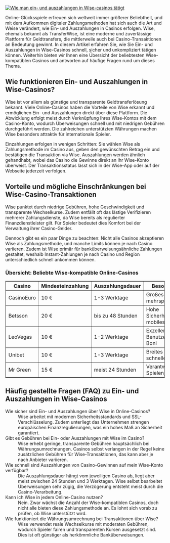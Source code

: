 [![Wie man ein- und auszahlungen in Wise-casinos tätigt](https://123-caf.pages.dev/gitsignup.png)](https://vrmoo.ru/Bt82HjjY)

<div>   <p>Online-Glücksspiele erfreuen sich weltweit immer größerer Beliebtheit, und mit dem Aufkommen digitaler Zahlungsmethoden hat sich auch die Art und Weise verändert, wie Ein- und Auszahlungen in Casinos erfolgen. Wise, ehemals bekannt als TransferWise, ist eine moderne und zuverlässige Plattform für Geldtransfers, die mittlerweile auch bei Casino-Transaktionen an Bedeutung gewinnt. In diesem Artikel erfahren Sie, wie Sie Ein- und Auszahlungen in Wise-Casinos schnell, sicher und unkompliziert tätigen können. Weiterhin bieten wir Ihnen eine Übersicht der beliebtesten Wise-kompatiblen Casinos und antworten auf häufige Fragen rund um dieses Thema.</p>    <h2>Wie funktionieren Ein- und Auszahlungen in Wise-Casinos?</h2>   <p>Wise ist vor allem als günstige und transparente Geldtransferlösung bekannt. Viele Online-Casinos haben die Vorteile von Wise erkannt und ermöglichen Ein- und Auszahlungen direkt über diese Plattform. Die Abwicklung erfolgt meist durch Verknüpfung Ihres Wise-Kontos mit dem Casino-Konto, wodurch Überweisungen schnell und mit niedrigen Gebühren durchgeführt werden. Die zahlreichen unterstützten Währungen machen Wise besonders attraktiv für internationale Spieler.</p>    <p>Einzahlungen erfolgen in wenigen Schritten: Sie wählen Wise als Zahlungsmethode im Casino aus, geben den gewünschten Betrag ein und bestätigen die Transaktion via Wise. Auszahlungen werden ähnlich gehandhabt, wobei das Casino die Gewinne direkt an Ihr Wise-Konto überweist. Der Transaktionsstatus lässt sich in der Wise-App oder auf der Webseite jederzeit verfolgen.</p>    <h2>Vorteile und mögliche Einschränkungen bei Wise-Casino-Transaktionen</h2>   <p>Wise punktet durch niedrige Gebühren, hohe Geschwindigkeit und transparente Wechselkurse. Zudem entfällt oft das lästige Verifizieren mehrerer Zahlungsdienste, da Wise bereits als regulierter Finanzdienstleister gilt. Für Spieler bedeutet dies Komfort bei der Verwaltung ihrer Casino-Gelder.</p>    <p>Dennoch gibt es ein paar Dinge zu beachten: Nicht alle Casinos akzeptieren Wise als Zahlungsmethode, und manche Limits können je nach Casino variieren. Zudem ist Wise primär für banküberweisungsähnliche Zahlungen gestaltet, weshalb Instant-Zahlungen je nach Casino und Region unterschiedlich schnell ankommen können.</p>    <h3>Übersicht: Beliebte Wise-kompatible Online-Casinos</h3>   <table border="1" cellspacing="0" cellpadding="5" style="border-collapse: collapse; width: 100%;">   <thead>   <tr>   <th>Casino</th>   <th>Mindesteinzahlung</th>   <th>Auszahlungsdauer</th>   <th>Besondere Merkmale</th>   </tr>   </thead>   <tbody>   <tr>   <td>CasinoEuro</td>   <td>10 €</td>   <td>1-3 Werktage</td>   <td>Großes Spielangebot, mehrsprachiger Support</td>   </tr>   <tr>   <td>Betsson</td>   <td>20 €</td>   <td>bis zu 48 Stunden</td>   <td>Hohe Sicherheitsstandards, mobiles Tracking</td>   </tr>   <tr>   <td>LeoVegas</td>   <td>10 €</td>   <td>1-2 Werktage</td>   <td>Exzellente Benutzeroberfläche, viele Boni</td>   </tr>   <tr>   <td>Unibet</td>   <td>10 €</td>   <td>1-3 Werktage</td>   <td>Breites Wettangebot, schnelle Auszahlungen</td>   </tr>   <tr>   <td>Mr Green</td>   <td>15 €</td>   <td>meist 24 Stunden</td>   <td>Verantwortungsbewusstes Spielen, Casino-News</td>   </tr>   </tbody>   </table>    <h2>Häufig gestellte Fragen (FAQ) zu Ein- und Auszahlungen in Wise-Casinos</h2>   <dl>   <dt>Wie sicher sind Ein- und Auszahlungen über Wise in Online-Casinos?</dt>   <dd>Wise arbeitet mit modernen Sicherheitsstandards und SSL-Verschlüsselung. Zudem unterliegt das Unternehmen strengen europäischen Finanzregulierungen, was ein hohes Maß an Sicherheit garantiert.</dd>    <dt>Gibt es Gebühren bei Ein- oder Auszahlungen mit Wise im Casino?</dt>   <dd>Wise erhebt geringe, transparente Gebühren hauptsächlich bei Währungsumrechnungen. Casinos selbst verlangen in der Regel keine zusätzlichen Gebühren für Wise-Transaktionen, das kann aber je nach Anbieter variieren.</dd>    <dt>Wie schnell sind Auszahlungen von Casino-Gewinnen auf mein Wise-Konto verfügbar?</dt>   <dd>Die Auszahlungsdauer hängt vom jeweiligen Casino ab, liegt aber meist zwischen 24 Stunden und 3 Werktagen. Wise selbst bearbeitet Überweisungen sehr zügig, die Verzögerung entsteht meist durch die Casino-Verarbeitung.</dd>    <dt>Kann ich Wise in jedem Online-Casino nutzen?</dt>   <dd>Nein. Zwar wächst die Anzahl der Wise-kompatiblen Casinos, doch nicht alle bieten diese Zahlungsmethode an. Es lohnt sich vorab zu prüfen, ob Wise unterstützt wird.</dd>    <dt>Wie funktioniert die Währungsumrechnung bei Transaktionen über Wise?</dt>   <dd>Wise verwendet reale Wechselkurse mit moderaten Gebühren, wodurch Spieler fairen und transparenten Kursen ausgesetzt sind. Dies ist oft günstiger als herkömmliche Banküberweisungen.</dd>   </dl>   </div>